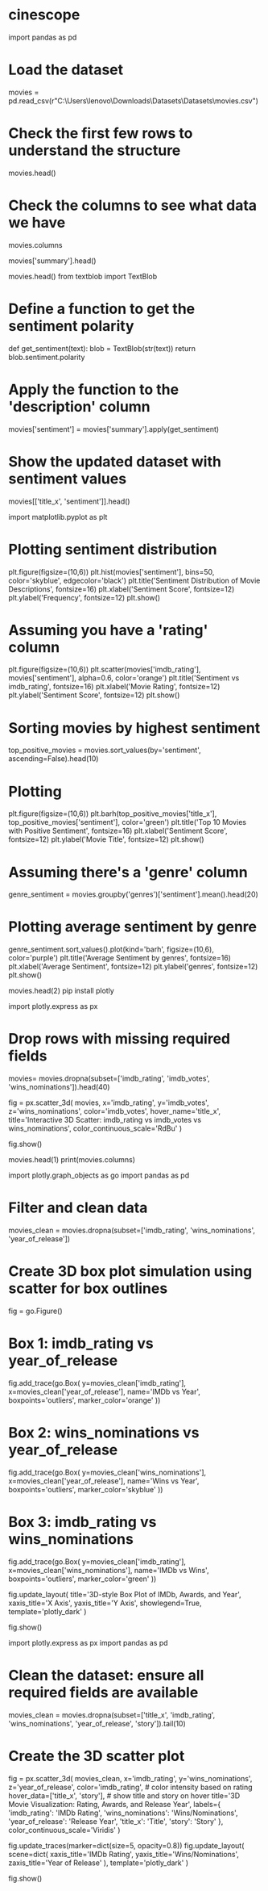 # cinescope
import pandas as pd

# Load the dataset
movies = pd.read_csv(r"C:\Users\lenovo\Downloads\Datasets\Datasets\movies.csv")

# Check the first few rows to understand the structure
movies.head()

# Check the columns to see what data we have
movies.columns


movies['summary'].head()  

movies.head()
from textblob import TextBlob

# Define a function to get the sentiment polarity
def get_sentiment(text):
    blob = TextBlob(str(text))
    return blob.sentiment.polarity

# Apply the function to the 'description' column
movies['sentiment'] = movies['summary'].apply(get_sentiment)

# Show the updated dataset with sentiment values
movies[['title_x', 'sentiment']].head()

import matplotlib.pyplot as plt

# Plotting sentiment distribution
plt.figure(figsize=(10,6))
plt.hist(movies['sentiment'], bins=50, color='skyblue', edgecolor='black')
plt.title('Sentiment Distribution of Movie Descriptions', fontsize=16)
plt.xlabel('Sentiment Score', fontsize=12)
plt.ylabel('Frequency', fontsize=12)
plt.show()

# Assuming you have a 'rating' column
plt.figure(figsize=(10,6))
plt.scatter(movies['imdb_rating'], movies['sentiment'], alpha=0.6, color='orange')
plt.title('Sentiment vs imdb_rating', fontsize=16)
plt.xlabel('Movie Rating', fontsize=12)
plt.ylabel('Sentiment Score', fontsize=12)
plt.show()

# Sorting movies by highest sentiment
top_positive_movies = movies.sort_values(by='sentiment', ascending=False).head(10)

# Plotting
plt.figure(figsize=(10,6))
plt.barh(top_positive_movies['title_x'], top_positive_movies['sentiment'], color='green')
plt.title('Top 10 Movies with Positive Sentiment', fontsize=16)
plt.xlabel('Sentiment Score', fontsize=12)
plt.ylabel('Movie Title', fontsize=12)
plt.show()

# Assuming there's a 'genre' column
genre_sentiment = movies.groupby('genres')['sentiment'].mean().head(20)

# Plotting average sentiment by genre
genre_sentiment.sort_values().plot(kind='barh', figsize=(10,6), color='purple')
plt.title('Average Sentiment by genres', fontsize=16)
plt.xlabel('Average Sentiment', fontsize=12)
plt.ylabel('genres', fontsize=12)
plt.show()

movies.head(2)
pip install plotly

import plotly.express as px

# Drop rows with missing required fields
movies= movies.dropna(subset=['imdb_rating', 'imdb_votes', 'wins_nominations']).head(40)

fig = px.scatter_3d(
    movies,
    x='imdb_rating',
    y='imdb_votes',
    z='wins_nominations',
    color='imdb_votes',
    hover_name='title_x',
    title='Interactive 3D Scatter: imdb_rating vs imdb_votes vs wins_nominations',
    color_continuous_scale='RdBu'
)

fig.show()

movies.head(1)
print(movies.columns)

import plotly.graph_objects as go
import pandas as pd

# Filter and clean data
movies_clean = movies.dropna(subset=['imdb_rating', 'wins_nominations', 'year_of_release'])

# Create 3D box plot simulation using scatter for box outlines
fig = go.Figure()

# Box 1: imdb_rating vs year_of_release
fig.add_trace(go.Box(
    y=movies_clean['imdb_rating'],
    x=movies_clean['year_of_release'],
    name='IMDb vs Year',
    boxpoints='outliers',
    marker_color='orange'
))

# Box 2: wins_nominations vs year_of_release
fig.add_trace(go.Box(
    y=movies_clean['wins_nominations'],
    x=movies_clean['year_of_release'],
    name='Wins vs Year',
    boxpoints='outliers',
    marker_color='skyblue'
))

# Box 3: imdb_rating vs wins_nominations
fig.add_trace(go.Box(
    y=movies_clean['imdb_rating'],
    x=movies_clean['wins_nominations'],
    name='IMDb vs Wins',
    boxpoints='outliers',
    marker_color='green'
))

fig.update_layout(
    title='3D-style Box Plot of IMDb, Awards, and Year',
    xaxis_title='X Axis',
    yaxis_title='Y Axis',
    showlegend=True,
    template='plotly_dark'
)

fig.show()

import plotly.express as px
import pandas as pd

# Clean the dataset: ensure all required fields are available
movies_clean = movies.dropna(subset=['title_x', 'imdb_rating', 'wins_nominations', 'year_of_release', 'story']).tail(10)

# Create the 3D scatter plot
fig = px.scatter_3d(
    movies_clean,
    x='imdb_rating',
    y='wins_nominations',
    z='year_of_release',
    color='imdb_rating',  # color intensity based on rating
    hover_data=['title_x', 'story'],  # show title and story on hover
    title='3D Movie Visualization: Rating, Awards, and Release Year',
    labels={
        'imdb_rating': 'IMDb Rating',
        'wins_nominations': 'Wins/Nominations',
        'year_of_release': 'Release Year',
        'title_x': 'Title',
        'story': 'Story'
    },
    color_continuous_scale='Viridis'
)

fig.update_traces(marker=dict(size=5, opacity=0.8))
fig.update_layout(
    scene=dict(
        xaxis_title='IMDb Rating',
        yaxis_title='Wins/Nominations',
        zaxis_title='Year of Release'
    ),
    template='plotly_dark'
)

fig.show()


